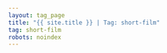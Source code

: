 ```yaml
---
layout: tag_page
title: "{{ site.title }} | Tag: short-film"
tag: short-film
robots: noindex
---
```

